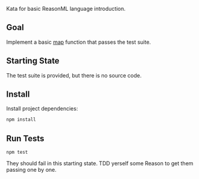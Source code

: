 Kata for basic ReasonML language introduction.

## Goal

Implement a basic [map](https://en.wikipedia.org/wiki/Map_(higher-order_function)) function that passes the test suite.

## Starting State

The test suite is provided, but there is no source code.

## Install

Install project dependencies:

```bash
npm install
```

## Run Tests

```
npm test
```

They should fail in this starting state.  TDD yerself some Reason to get them passing one by one.
